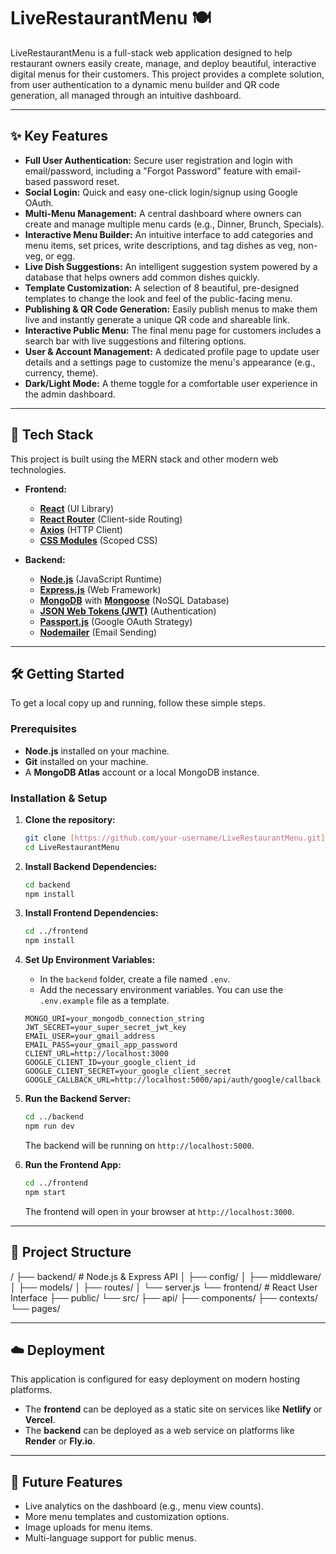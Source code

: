 # LiveRestaurantMenu 🍽️

LiveRestaurantMenu is a full-stack web application designed to help restaurant owners easily create, manage, and deploy beautiful, interactive digital menus for their customers. This project provides a complete solution, from user authentication to a dynamic menu builder and QR code generation, all managed through an intuitive dashboard.

---

## ✨ Key Features

* **Full User Authentication:** Secure user registration and login with email/password, including a "Forgot Password" feature with email-based password reset.
* **Social Login:** Quick and easy one-click login/signup using Google OAuth.
* **Multi-Menu Management:** A central dashboard where owners can create and manage multiple menu cards (e.g., Dinner, Brunch, Specials).
* **Interactive Menu Builder:** An intuitive interface to add categories and menu items, set prices, write descriptions, and tag dishes as veg, non-veg, or egg.
* **Live Dish Suggestions:** An intelligent suggestion system powered by a database that helps owners add common dishes quickly.
* **Template Customization:** A selection of 8 beautiful, pre-designed templates to change the look and feel of the public-facing menu.
* **Publishing & QR Code Generation:** Easily publish menus to make them live and instantly generate a unique QR code and shareable link.
* **Interactive Public Menu:** The final menu page for customers includes a search bar with live suggestions and filtering options.
* **User & Account Management:** A dedicated profile page to update user details and a settings page to customize the menu's appearance (e.g., currency, theme).
* **Dark/Light Mode:** A theme toggle for a comfortable user experience in the admin dashboard.

---

## 🚀 Tech Stack

This project is built using the MERN stack and other modern web technologies.

* **Frontend:**
    * [**React**](https://reactjs.org/) (UI Library)
    * [**React Router**](https://reactrouter.com/) (Client-side Routing)
    * [**Axios**](https://axios-http.com/) (HTTP Client)
    * [**CSS Modules**](https://github.com/css-modules/css-modules) (Scoped CSS)

* **Backend:**
    * [**Node.js**](https://nodejs.org/) (JavaScript Runtime)
    * [**Express.js**](https://expressjs.com/) (Web Framework)
    * [**MongoDB**](https://www.mongodb.com/) with [**Mongoose**](https://mongoosejs.com/) (NoSQL Database)
    * [**JSON Web Tokens (JWT)**](https://jwt.io/) (Authentication)
    * [**Passport.js**](http://www.passportjs.org/) (Google OAuth Strategy)
    * [**Nodemailer**](https://nodemailer.com/) (Email Sending)

---

## 🛠️ Getting Started

To get a local copy up and running, follow these simple steps.

### Prerequisites

* **Node.js** installed on your machine.
* **Git** installed on your machine.
* A **MongoDB Atlas** account or a local MongoDB instance.

### Installation & Setup

1.  **Clone the repository:**
    ```sh
    git clone [https://github.com/your-username/LiveRestaurantMenu.git](https://github.com/your-username/LiveRestaurantMenu.git)
    cd LiveRestaurantMenu
    ```

2.  **Install Backend Dependencies:**
    ```sh
    cd backend
    npm install
    ```

3.  **Install Frontend Dependencies:**
    ```sh
    cd ../frontend
    npm install
    ```

4.  **Set Up Environment Variables:**
    * In the `backend` folder, create a file named `.env`.
    * Add the necessary environment variables. You can use the `.env.example` file as a template.
    ```env
    MONGO_URI=your_mongodb_connection_string
    JWT_SECRET=your_super_secret_jwt_key
    EMAIL_USER=your_gmail_address
    EMAIL_PASS=your_gmail_app_password
    CLIENT_URL=http://localhost:3000
    GOOGLE_CLIENT_ID=your_google_client_id
    GOOGLE_CLIENT_SECRET=your_google_client_secret
    GOOGLE_CALLBACK_URL=http://localhost:5000/api/auth/google/callback
    ```

5.  **Run the Backend Server:**
    ```sh
    cd ../backend
    npm run dev
    ```
    The backend will be running on `http://localhost:5000`.

6.  **Run the Frontend App:**
    ```sh
    cd ../frontend
    npm start
    ```
    The frontend will open in your browser at `http://localhost:3000`.

---

## 📂 Project Structure


/
├── backend/        # Node.js & Express API
│   ├── config/
│   ├── middleware/
│   ├── models/
│   ├── routes/
│   └── server.js
└── frontend/       # React User Interface
├── public/
└── src/
├── api/
├── components/
├── contexts/
└── pages/


---

## ☁️ Deployment

This application is configured for easy deployment on modern hosting platforms.

* The **frontend** can be deployed as a static site on services like **Netlify** or **Vercel**.
* The **backend** can be deployed as a web service on platforms like **Render** or **Fly.io**.

---

## 🔮 Future Features

* Live analytics on the dashboard (e.g., menu view counts).
* More menu templates and customization options.
* Image uploads for menu items.
* Multi-language support for public menus.

